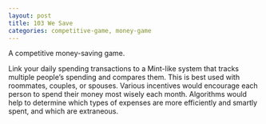 ```yaml
---
layout: post
title: 103 We Save
categories: competitive-game, money-game
---
```

A competitive money-saving game.

Link your daily spending transactions to a Mint-like system that tracks multiple people’s spending and compares them.  This is best used with roommates, couples, or spouses.  Various incentives would encourage each person to spend their money most wisely each month.  Algorithms would help to determine which types of expenses are more efficiently and smartly spent, and which are extraneous. 